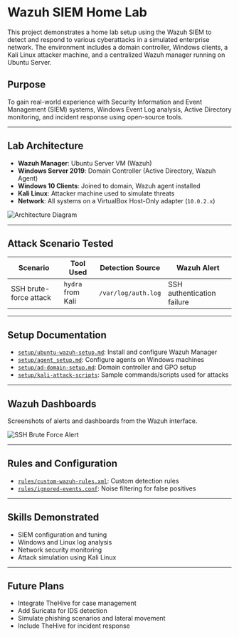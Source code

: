 # Wazuh SIEM Home Lab

This project demonstrates a home lab setup using the Wazuh SIEM to detect and respond to various cyberattacks in a simulated enterprise network. The environment includes a domain controller, Windows clients, a Kali Linux attacker machine, and a centralized Wazuh manager running on Ubuntu Server.

## Purpose

To gain real-world experience with Security Information and Event Management (SIEM) systems, Windows Event Log analysis, Active Directory monitoring, and incident response using open-source tools.

---

## Lab Architecture

- **Wazuh Manager**: Ubuntu Server VM (Wazuh)
- **Windows Server 2019**: Domain Controller (Active Directory, Wazuh Agent)
- **Windows 10 Clients**: Joined to domain, Wazuh agent installed
- **Kali Linux**: Attacker machine used to simulate threats
- **Network**: All systems on a VirtualBox Host-Only adapter (`10.0.2.x`)

![Architecture Diagram](architecture/network-diagram.png)

---

## Attack Scenario Tested

| Scenario | Tool Used | Detection Source | Wazuh Alert |
|----------|-----------|------------------|-------------|
| SSH brute-force attack | `hydra` from Kali | `/var/log/auth.log` | SSH authentication failure |

---

##  Setup Documentation

- [`setup/ubuntu-wazuh-setup.md`](setup/ubuntu-wazuh-setup.md): Install and configure Wazuh Manager
- [`setup/agent_setup.md`](SIEM/agent_setup.md): Configure agents on Windows machines
- [`setup/ad-domain-setup.md`](setup/ad-domain-setup.md): Domain controller and GPO setup
- [`setup/kali-attack-scripts`](setup/kali-attack-scripts): Sample commands/scripts used for attacks

---

## Wazuh Dashboards

Screenshots of alerts and dashboards from the Wazuh interface.

![SSH Brute Force Alert](dashboard-screenshots/alert-example-ssh.png)

---

## Rules and Configuration

- [`rules/custom-wazuh-rules.xml`](rules/custom-wazuh-rules.xml): Custom detection rules
- [`rules/ignored-events.conf`](rules/ignored-events.conf): Noise filtering for false positives


---

## Skills Demonstrated

- SIEM configuration and tuning
- Windows and Linux log analysis
- Network security monitoring
- Attack simulation using Kali Linux

---

## Future Plans

- Integrate TheHive for case management
- Add Suricata for IDS detection
- Simulate phishing scenarios and lateral movement
- Include TheHive for incident response
